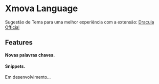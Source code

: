# Xmova Language

Sugestão de Tema para uma melhor experiência com a extensão: [Dracula Official](https://marketplace.visualstudio.com/items?itemName=dracula-theme.theme-dracula)


## Features

#### Novas palavras chaves. 
#### Snippets. 

Em desenvolvimento...